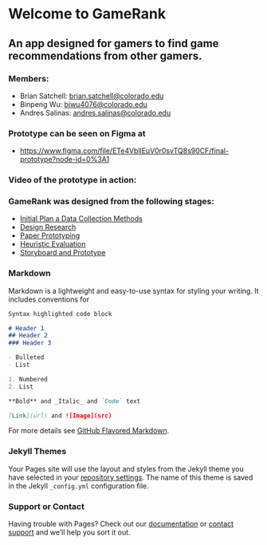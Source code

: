 # Welcome to GameRank
## An app designed for gamers to find game recommendations from other gamers.

### Members:
  - Brian Satchell: brian.satchell@colorado.edu
  - Binpeng Wu:  biwu4076@colorado.edu 
  - Andres Salinas: andres.salinas@colorado.edu 
  
### Prototype can be seen on Figma at 
  - https://www.figma.com/file/ETe4VbllEuV0r0svTQ8s90CF/final-prototype?node-id=0%3A1
    
### Video of the prototype in action:

### GameRank was designed from the following stages:
 - [Initial Plan a Data Collection Methods](https://github.com/GameRanker/3002-GameRank/blob/master/Plan%20and%20DataCollection%20Method.pdf)
 - [Design Research](https://github.com/GameRanker/3002-GameRank/blob/master/Design%20Research.pdf)
 - [Paper Prototyping](https://github.com/GameRanker/3002-GameRank/blob/master/PaperPrototype%20Meeting%20notes.pdf)
 - [Heuristic Evaluation](https://github.com/GameRanker/3002-GameRank/blob/master/Heuristic%20Evaluation.pdf)
 - [Storyboard and Prototype](https://github.com/GameRanker/3002-GameRank/blob/master/Final%20Storyboard%20and%20Prototype.pdf)


### Markdown

Markdown is a lightweight and easy-to-use syntax for styling your writing. It includes conventions for

```markdown
Syntax highlighted code block

# Header 1
## Header 2
### Header 3

- Bulleted
- List

1. Numbered
2. List

**Bold** and _Italic_ and `Code` text

[Link](url) and ![Image](src)
```

For more details see [GitHub Flavored Markdown](https://guides.github.com/features/mastering-markdown/).

### Jekyll Themes

Your Pages site will use the layout and styles from the Jekyll theme you have selected in your [repository settings](https://github.com/GameRanker/3002-GamerRanker/settings). The name of this theme is saved in the Jekyll `_config.yml` configuration file.

### Support or Contact

Having trouble with Pages? Check out our [documentation](https://help.github.com/categories/github-pages-basics/) or [contact support](https://github.com/contact) and we’ll help you sort it out.
